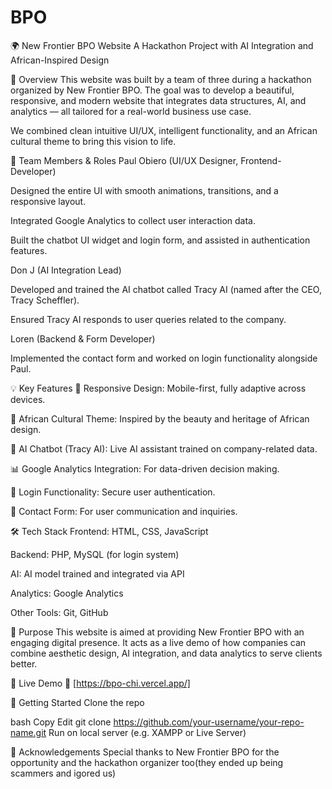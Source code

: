 # BPO

🌍 New Frontier BPO Website
A Hackathon Project with AI Integration and African-Inspired Design

📌 Overview
This website was built by a team of three during a hackathon organized by New Frontier BPO. The goal was to develop a beautiful, responsive, and modern website that integrates data structures, AI, and analytics — all tailored for a real-world business use case.

We combined clean  intuitive UI/UX, intelligent functionality, and an African cultural theme to bring this vision to life.

👥 Team Members & Roles
Paul Obiero (UI/UX Designer, Frontend-Developer)

Designed the entire UI with smooth animations, transitions, and a responsive layout.

Integrated Google Analytics to collect user interaction data.

Built the chatbot UI widget and login form, and assisted in authentication features.

Don J (AI Integration Lead)

Developed and trained the AI chatbot called Tracy AI (named after the CEO, Tracy Scheffler).

Ensured Tracy AI responds to user queries related to the company.

Loren (Backend & Form Developer)

Implemented the contact form and worked on login functionality alongside Paul.

💡 Key Features
🔄 Responsive Design: Mobile-first, fully adaptive across devices.

🎨 African Cultural Theme: Inspired by the beauty and heritage of African design.

🤖 AI Chatbot (Tracy AI): Live AI assistant trained on company-related data.

📊 Google Analytics Integration: For data-driven decision making.

🔐 Login Functionality: Secure user authentication.

📨 Contact Form: For user communication and inquiries.

🛠️ Tech Stack
Frontend: HTML, CSS, JavaScript

Backend: PHP, MySQL (for login system)

AI: AI model trained and integrated via API

Analytics: Google Analytics

Other Tools: Git, GitHub

🎯 Purpose
This website is aimed at providing New Frontier BPO with an engaging digital presence. It acts as a live demo of how companies can combine aesthetic design, AI integration, and data analytics to serve clients better.

📍 Live Demo
🚀 [https://bpo-chi.vercel.app/]

📂 Getting Started
Clone the repo

bash
Copy
Edit
git clone https://github.com/your-username/your-repo-name.git
Run on local server (e.g. XAMPP or Live Server)

🙌 Acknowledgements
Special thanks to New Frontier BPO for the opportunity and the hackathon organizer too(they ended up being scammers and igored us)
